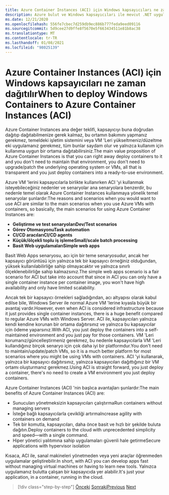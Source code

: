```yaml
---
title: Azure Container Instances (ACI) için Windows kapsayıcıları ne zaman dağıtılır
description: Azure bulut ve Windows kapsayıcıları ile mevcut .NET uygulamalarını modernleştirin | Azure Container Instances (ACI) için Windows kapsayıcıları ne zaman dağıtılır
ms.date: 12/21/2020
ms.openlocfilehash: 556fe7cbec7d259db9ec886b777feda9eed09116
ms.sourcegitcommit: 5d9cee27d9ffe8f5670e5f663434511e81b8ac38
ms.translationtype: MT
ms.contentlocale: tr-TR
ms.lasthandoff: 01/08/2021
ms.locfileid: "98025139"
---
```

# <a name="when-to-deploy-windows-containers-to-azure-container-instances-aci"></a><span data-ttu-id="6a6a7-103">Azure Container Instances (ACI) için Windows kapsayıcıları ne zaman dağıtılır</span><span class="sxs-lookup"><span data-stu-id="6a6a7-103">When to deploy Windows Containers to Azure Container Instances (ACI)</span></span>

<span data-ttu-id="6a6a7-104">Azure Container Instances ana değer teklifi, kapsayıcıyı buna doğrudan dağıtıp dağıtabilmenize gerek kalmaz, bu ortamın bakımını yapmanız gerekmez, temeldeki işletim sistemini veya VM 'Leri yükseltmeniz/düzeltme eki uygulamanız gerekmez, tüm bunlar saydam olur ve yalnızca kullanım için kullanıma uygun bir ortama dağıtabilirsiniz.</span><span class="sxs-lookup"><span data-stu-id="6a6a7-104">The main value proposition of Azure Container Instances is that you can right away deploy containers to it and you don't need to maintain that environment, you don't need to upgrade/patch the underlying operating system or VMs, all that is transparent and you just deploy containers into a ready-to-use environment.</span></span>

<span data-ttu-id="6a6a7-105">Azure VM 'lerini kapsayıcılarla birlikte kullanırken ACI 'yi kullanmak isteyebileceğiniz nedenler ve senaryolar ana senaryolara benzerdir, bu nedenle temel olarak Azure Container Instances kullanmaya yönelik temel senaryolar şunlardır:</span><span class="sxs-lookup"><span data-stu-id="6a6a7-105">The reasons and scenarios when you would want to use ACI are similar to the main scenarios when you use Azure VMs with containers, so basically, the main scenarios for using Azure Container Instances are:</span></span>

- <span data-ttu-id="6a6a7-106">**Geliştirme ve test senaryoları**</span><span class="sxs-lookup"><span data-stu-id="6a6a7-106">**Dev/Test scenarios**</span></span>
- <span data-ttu-id="6a6a7-107">**Görev Otomasyonu**</span><span class="sxs-lookup"><span data-stu-id="6a6a7-107">**Task automation**</span></span>
- <span data-ttu-id="6a6a7-108">**CI/CD aracıları**</span><span class="sxs-lookup"><span data-stu-id="6a6a7-108">**CI/CD agents**</span></span>
- <span data-ttu-id="6a6a7-109">**Küçük/ölçekli toplu iş işleme**</span><span class="sxs-lookup"><span data-stu-id="6a6a7-109">**Small/scale batch processing**</span></span>
- <span data-ttu-id="6a6a7-110">**Basit Web uygulamaları**</span><span class="sxs-lookup"><span data-stu-id="6a6a7-110">**Simple web apps**</span></span>

<span data-ttu-id="6a6a7-111">Basit Web Apps senaryosu, acı için bir teme senaryosudur, ancak her kapsayıcı görüntüsü için yalnızca tek bir kapsayıcı örneğiniz olduğundan, yüksek kullanılabilirliğe sahip olmayacaktır ve yalnızca sınırlı ölçeklenebilirliğe sahip kalmazsınız.</span><span class="sxs-lookup"><span data-stu-id="6a6a7-111">The simple web apps scenario is a fair scenario for ACI but take into account that since in ACI you can only have a single container instance per container image, you won't have high availability and only have limited scalability.</span></span>

<span data-ttu-id="6a6a7-112">Ancak tek bir kapsayıcı örnekleri sağladığından, acı altyapısı olarak kabul edilse bile, Windows Server ile normal Azure VM 'lerine kıyasla büyük bir avantaj vardır.</span><span class="sxs-lookup"><span data-stu-id="6a6a7-112">However, even when ACI is considered infrastructure because it just provides single container instances, there is a huge benefit compared to regular Azure VMs with Windows Server.</span></span> <span data-ttu-id="6a6a7-113">ACI ile, kapsayıcıları yalnızca kendi kendine korunan bir ortama dağıtırsınız ve yalnızca bu kapsayıcılar için ödeme yaparsınız.</span><span class="sxs-lookup"><span data-stu-id="6a6a7-113">With ACI, you just deploy the containers into a self-maintained environment and you just pay for those containers.</span></span> <span data-ttu-id="6a6a7-114">VM 'Leri korumanız/güncelleştirmeniz gerekmez, bu nedenle kapsayıcılarla VM 'Leri kullandığınız birçok senaryo için çok daha iyi bir platformdur.</span><span class="sxs-lookup"><span data-stu-id="6a6a7-114">You don't need to maintain/update/patch VMs, so it is a much better platform for most scenarios where you might be using VMs with containers.</span></span> <span data-ttu-id="6a6a7-115">ACI 'yi kullanarak, yalnızca bir kapsayıcı dağıtırsınız, yalnızca kapsayıcıları dağıttığınız bir VM ortamı oluşturmanız gerekmez.</span><span class="sxs-lookup"><span data-stu-id="6a6a7-115">Using ACI is straight forward, you just deploy a container, there's no need to create a VM environment you just deploy containers.</span></span>

<span data-ttu-id="6a6a7-116">Azure Container Instances (ACI) 'nin başlıca avantajları şunlardır:</span><span class="sxs-lookup"><span data-stu-id="6a6a7-116">The main benefits of Azure Container Instances (ACI) are:</span></span>

- <span data-ttu-id="6a6a7-117">Sunucuları yönetmeksizin kapsayıcıları çalıştırma</span><span class="sxs-lookup"><span data-stu-id="6a6a7-117">Run containers without managing servers</span></span>
- <span data-ttu-id="6a6a7-118">İsteğe bağlı kapsayıcılarla çevikliği artırma</span><span class="sxs-lookup"><span data-stu-id="6a6a7-118">Increase agility with containers on demand</span></span>
- <span data-ttu-id="6a6a7-119">Tek bir komutla, kapsayıcıları, daha önce basit ve hızlı bir şekilde buluta dağıtın.</span><span class="sxs-lookup"><span data-stu-id="6a6a7-119">Deploy containers to the cloud with unprecedented simplicity and speed—with a single command.</span></span>
- <span data-ttu-id="6a6a7-120">Hiper yönetici yalıtımına sahip uygulamaları güvenli hale getirme</span><span class="sxs-lookup"><span data-stu-id="6a6a7-120">Secure applications with hypervisor isolation</span></span>

<span data-ttu-id="6a6a7-121">Kısaca, ACI ile, sanal makineleri yönetmeden veya yeni araçlar öğrenmeden uygulamalar geliştirebilir.</span><span class="sxs-lookup"><span data-stu-id="6a6a7-121">In short, with ACI you can develop apps fast without managing virtual machines or having to learn new tools.</span></span> <span data-ttu-id="6a6a7-122">Yalnızca uygulamanız bulutta çalışan bir kapsayıcıda yer alabilir.</span><span class="sxs-lookup"><span data-stu-id="6a6a7-122">It's just your application, in a container, running in the cloud.</span></span>

> [!div class="step-by-step"]
> <span data-ttu-id="6a6a7-123">[Önceki](when-to-deploy-windows-containers-to-azure-vms-iaas-cloud.md) 
>  [Sonraki](when-to-deploy-windows-containers-to-azure-container-service-kubernetes.md)</span><span class="sxs-lookup"><span data-stu-id="6a6a7-123">[Previous](when-to-deploy-windows-containers-to-azure-vms-iaas-cloud.md)
[Next](when-to-deploy-windows-containers-to-azure-container-service-kubernetes.md)</span></span>

